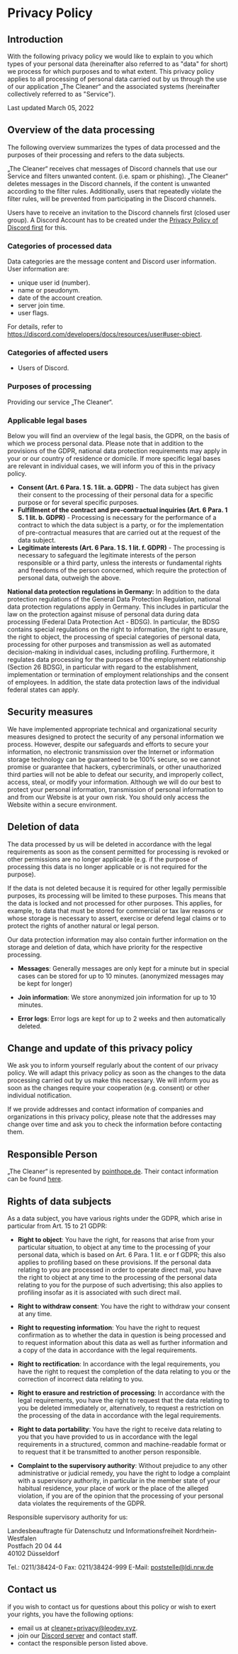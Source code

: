 
# Privacy Policy

## Introduction

With the following privacy policy we would like to explain to you which types of your personal data (hereinafter also referred to as "data" for short) we process for which purposes and to what extent. This privacy policy applies to all processing of personal data carried out by us through the use of our application „The Cleaner“ and the associated systems (hereinafter collectively referred to as "Service").


Last updated March 05, 2022

## Overview of the data processing

The following overview summarizes the types of data processed and the purposes of their processing and refers to the data subjects.

„The Cleaner“ receives chat messages of Discord channels that use our Service and filters unwanted content. (i.e. spam or phishing). „The Cleaner“ deletes messages in the Discord channels, if the content is unwanted according to the filter rules. Additionally, users that repeatedly violate the filter rules, will be prevented from participating in the Discord channels.

Users have to receive an invitation to the Discord channels first (closed user group). A Discord Account has to be created under the [Privacy Policy of Discord first](https://discord.com/privacy) for this.

### Categories of processed data

Data categories are the message content and Discord user information. User information are:

- unique user id (number).
- name or pseudonym.
- date of the account creation.
- server join time.
- user flags.

For details, refer to https://discord.com/developers/docs/resources/user#user-object.

### Categories of affected users

- Users of Discord.

### Purposes of processing

Providing our service „The Cleaner“.

### Applicable legal bases

Below you will find an overview of the legal basis, the GDPR, on the basis of which we process personal data. Please note that in addition to the provisions of the GDPR, national data protection requirements may apply in your or our country of residence or domicile. If more specific legal bases are relevant in individual cases, we will inform you of this in the privacy policy.

- **Consent (Art. 6 Para. 1 S. 1 lit. a. GDPR)** - The data subject has given their consent to the processing of their personal data for a specific purpose or for several specific purposes.
- **Fulfillment of the contract and pre-contractual inquiries (Art. 6 Para. 1 S. 1 lit. b. GDPR)** - Processing is necessary for the performance of a contract to which the data subject is a party, or for the implementation of pre-contractual measures that are carried out at the request of the data subject.
- **Legitimate interests (Art. 6 Para. 1 S. 1 lit. f. GDPR)** - The processing is necessary to safeguard the legitimate interests of the person responsible or a third party, unless the interests or fundamental rights and freedoms of the person concerned, which require the protection of personal data, outweigh the above.

**National data protection regulations in Germany:** In addition to the data protection regulations of the General Data Protection Regulation, national data protection regulations apply in Germany. This includes in particular the law on the protection against misuse of personal data during data processing (Federal Data Protection Act - BDSG). In particular, the BDSG contains special regulations on the right to information, the right to erasure, the right to object, the processing of special categories of personal data, processing for other purposes and transmission as well as automated decision-making in individual cases, including profiling. Furthermore, it regulates data processing for the purposes of the employment relationship (Section 26 BDSG), in particular with regard to the establishment, implementation or termination of employment relationships and the consent of employees. In addition, the state data protection laws of the individual federal states can apply.


## Security measures

We have implemented appropriate technical and organizational security measures designed to protect the security of any personal information we process. However, despite our safeguards and efforts to secure your information, no electronic transmission over the Internet or information storage technology can be guaranteed to be 100% secure, so we cannot promise or guarantee that hackers, cybercriminals, or other unauthorized third parties will not be able to defeat our security, and improperly collect, access, steal, or modify your information. Although we will do our best to protect your personal information, transmission of personal information to and from our Website is at your own risk. You should only access the Website within a secure environment.

## Deletion of data

The data processed by us will be deleted in accordance with the legal requirements as soon as the consent permitted for processing is revoked or other permissions are no longer applicable (e.g. if the purpose of processing this data is no longer applicable or is not required for the purpose).

If the data is not deleted because it is required for other legally permissible purposes, its processing will be limited to these purposes. This means that the data is locked and not processed for other purposes. This applies, for example, to data that must be stored for commercial or tax law reasons or whose storage is necessary to assert, exercise or defend legal claims or to protect the rights of another natural or legal person.

Our data protection information may also contain further information on the storage and deletion of data, which have priority for the respective processing.

- **Messages**: Generally messages are only kept for a minute but in special cases can be stored for up to 10 minutes. (anonymized messages may be kept for longer)

- **Join information**: We store anonymized join information for up to 10 minutes.

- **Error logs**: Error logs are kept for up to 2 weeks and then automatically deleted.

## Change and update of this privacy policy

We ask you to inform yourself regularly about the content of our privacy policy. We will adapt this privacy policy as soon as the changes to the data processing carried out by us make this necessary. We will inform you as soon as the changes require your cooperation (e.g. consent) or other individual notification.

If we provide addresses and contact information of companies and organizations in this privacy policy, please note that the addresses may change over time and ask you to check the information before contacting them.

## Responsible Person

„The Cleaner“ is represented by [pointhope.de](https://pointhope.de). Their contact information can be found [here](https://pointhope.de/en/impressum.htm).


## Rights of data subjects

As a data subject, you have various rights under the GDPR, which arise in particular from Art. 15 to 21 GDPR:

- **Right to object**: You have the right, for reasons that arise from your particular situation, to object at any time to the processing of your personal data, which is based on Art. 6 Para. 1 lit. e or f GDPR; this also applies to profiling based on these provisions. If the personal data relating to you are processed in order to operate direct mail, you have the right to object at any time to the processing of the personal data relating to you for the purpose of such advertising; this also applies to profiling insofar as it is associated with such direct mail.

- **Right to withdraw consent**: You have the right to withdraw your consent at any time.

- **Right to requesting information**: You have the right to request confirmation as to whether the data in question is being processed and to request information about this data as well as further information and a copy of the data in accordance with the legal requirements.

- **Right to rectification**: In accordance with the legal requirements, you have the right to request the completion of the data relating to you or the correction of incorrect data relating to you.

- **Right to erasure and restriction of processing**: In accordance with the legal requirements, you have the right to request that the data relating to you be deleted immediately or, alternatively, to request a restriction on the processing of the data in accordance with the legal requirements.

- **Right to data portability**: You have the right to receive data relating to you that you have provided to us in accordance with the legal requirements in a structured, common and machine-readable format or to request that it be transmitted to another person responsible.

- **Complaint to the supervisory authority**: Without prejudice to any other administrative or judicial remedy, you have the right to lodge a complaint with a supervisory authority, in particular in the member state of your habitual residence, your place of work or the place of the alleged violation, if you are of the opinion that the processing of your personal data violates the requirements of the GDPR.


Responsible supervisory authority for us:

Landesbeauftragte für Datenschutz und Informationsfreiheit Nordrhein-Westfalen  
Postfach 20 04 44  
40102 Düsseldorf

Tel.: 0211/38424-0
Fax: 0211/38424-999
E-Mail: poststelle@ldi.nrw.de


## Contact us

if you wish to contact us for questions about this policy or wish to exert your rights, you have the following options:

- email us at cleaner+privacy@leodev.xyz.
- join our [Discord server](/discord) and contact staff.
- contact the responsible person listed above.
